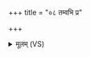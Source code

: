 +++
title = "०८ तम्वभि प्र"

+++
<details><summary>मूलम् (VS)</summary>

तम्व॒भि प्र गा॑यत पुरुहू॒तं पु॑रुष्टु॒तम्। इन्द्रं॑ गीर्भिस्तवि॒षमा वि॑वासत ॥
</details>